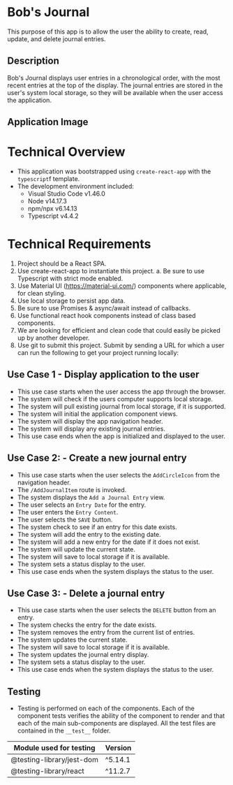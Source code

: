 # Bob's Journal

This purpose of this app is to allow the user the ability to create, read, update, and delete journal entries.

## Description

Bob's Journal displays user entries in a chronological order, with the most recent entries at the top of the display. The journal entries are stored in the user's system local storage, so they will be available when the user access the application.

## Application Image

# Technical Overview

- This application was bootstrapped using `create-react-app` with the `typescript`f template.
- The development environment included:
  - Visual Studio Code v1.46.0
  - Node v14.17.3
  - npm/npx v6.14.13
  - Typescript v4.4.2

# Technical Requirements

1. Project should be a React SPA.
2. Use create-react-app to instantiate this project.
   a. Be sure to use Typescript with strict mode enabled.
3. Use Material UI (https://material-ui.com/) components where applicable, for clean styling.
4. Use local storage to persist app data.
5. Be sure to use Promises & async/await instead of callbacks.
6. Use functional react hook components instead of class based components.
7. We are looking for efficient and clean code that could easily be picked up by another
   developer.
8. Use git to submit this project. Submit by sending a URL for which a user can run the
   following to get your project running locally:

## Use Case 1 - Display application to the user

- This use case starts when the user access the app through the browser.
- The system will check if the users computer supports local storage.
- The system will pull existing journal from local storage, if it is supported.
- The system will initial the application component views.
- The system will display the app navigation header.
- The system will display any existing journal entries.
- This use case ends when the app is initialized and displayed to the user.

## Use Case 2: - Create a new journal entry

- This use case starts when the user selects the `AddCircleIcon` from the navigation header.
- The `/AddJournalItem` route is invoked.
- The system displays the `Add a Journal Entry` view.
- The user selects an `Entry Date` for the entry.
- The user enters the `Entry Content`.
- The user selects the `SAVE` button.
- The system check to see if an entry for this date exists.
- The system will add the entry to the existing date.
- The system will add a new entry for the date if it does not exist.
- The system will update the current state.
- The system will save to local storage if it is available.
- The system sets a status display to the user.
- This use case ends when the system displays the status to the user.

## Use Case 3: - Delete a journal entry

- This use case starts when the user selects the `DELETE` button from an entry.
- The system checks the entry for the date exists.
- The system removes the entry from the current list of entries.
- The system updates the current state.
- The system will save to local storage if it is available.
- The system updates the journal entry display.
- The system sets a status display to the user.
- This use case ends when the system displays the status to the user.

## Testing

- Testing is performed on each of the components. Each of the component tests verifies the ability of the component to render and that each of the main sub-components are displayed. All the test files are contained in the `__test__` folder.

| Module used for testing   | Version |
| ------------------------- | ------- |
| @testing-library/jest-dom | ^5.14.1 |
| @testing-library/react    | ^11.2.7 |

